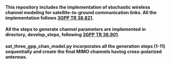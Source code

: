 #### This repository includes the implementation of stochastic wireless channel modeling for satellite-to-ground communication links. All the implementation follows [3GPP TR 38.821](https://portal.3gpp.org/desktopmodules/Specifications/SpecificationDetails.aspx?specificationId=3525).
#### All the steps to generate channel parameters are implemented in directory, develop_steps, following [3GPP TR 38.901](https://portal.3gpp.org/desktopmodules/Specifications/SpecificationDetails.aspx?specificationId=3173). 
#### sat_three_gpp_chan_model.py incorporates all the generation steps (1-11) sequentially and create the final MIMO channels having cross-polarized antennas. 



